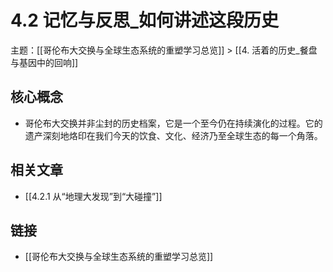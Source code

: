 # 4.2 记忆与反思_如何讲述这段历史

主题：[[哥伦布大交换与全球生态系统的重塑学习总览]] > [[4. 活着的历史_餐盘与基因中的回响]]

## 核心概念

- 哥伦布大交换并非尘封的历史档案，它是一个至今仍在持续演化的过程。它的遗产深刻地烙印在我们今天的饮食、文化、经济乃至全球生态的每一个角落。

## 相关文章

- [[4.2.1 从“地理大发现”到“大碰撞”]]

## 链接

- [[哥伦布大交换与全球生态系统的重塑学习总览]]
